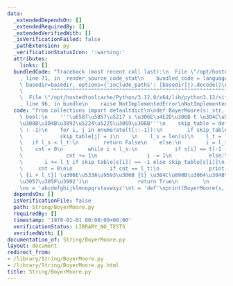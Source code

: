```yaml
---
data:
  _extendedDependsOn: []
  _extendedRequiredBy: []
  _extendedVerifiedWith: []
  _isVerificationFailed: false
  _pathExtension: py
  _verificationStatusIcon: ':warning:'
  attributes:
    links: []
  bundledCode: "Traceback (most recent call last):\n  File \"/opt/hostedtoolcache/Python/3.12.0/x64/lib/python3.12/site-packages/onlinejudge_verify/documentation/build.py\"\
    , line 71, in _render_source_code_stat\n    bundled_code = language.bundle(stat.path,\
    \ basedir=basedir, options={'include_paths': [basedir]}).decode()\n          \
    \         ^^^^^^^^^^^^^^^^^^^^^^^^^^^^^^^^^^^^^^^^^^^^^^^^^^^^^^^^^^^^^^^^^^^^^^^^^^^^^^^^^\n\
    \  File \"/opt/hostedtoolcache/Python/3.12.0/x64/lib/python3.12/site-packages/onlinejudge_verify/languages/python.py\"\
    , line 96, in bundle\n    raise NotImplementedError\nNotImplementedError\n"
  code: "from collections import defaultdict\n\ndef BoyerMoore(s: str, t: str) ->\
    \ bool:\n    '''\u6587\u5B57\u5217 s \u306E\u4E2D\u306B t \u304C\u5B58\u5728\u3059\
    \u308B\u304B\u3092\u5224\u5225\u3059\u308B'''\n    skip_table = defaultdict(lambda\
    \ : -1)\n    for i, j in enumerate(t[::-1]):\n        if skip_table[j] == -1:\n\
    \            skip_table[j] = i\n    \n    l_s = len(s)\n    l_t = len(t)\n\n \
    \   if l_s < l_t:\n        return False\n    else:\n        i = l_t - 1\n    \
    \    cnt = 0\n        while i < l_s:\n            if s[i] == t[-1 - cnt]:\n  \
    \              cnt += 1\n                i -= 1\n            else:\n         \
    \       i += l_t if skip_table[s[i]] == -1 else skip_table[s[i]]\n           \
    \     cnt = 0\n\n            if cnt == l_t:\n                print(f'[{i + 1},\
    \ {i + l_t}] \u306E\u533A\u9593\u306B {t} \u304C\u898B\u3064\u304B\u308A\u307E\
    \u3057\u305F\u3002')\n                return True\n        \n        return False\n\
    \ns = 'abcdefghijklmnopqrstuvwxyz'\nt = 'def'\nprint(BoyerMoore(s, t))"
  dependsOn: []
  isVerificationFile: false
  path: String/BoyerMoore.py
  requiredBy: []
  timestamp: '1970-01-01 00:00:00+00:00'
  verificationStatus: LIBRARY_NO_TESTS
  verifiedWith: []
documentation_of: String/BoyerMoore.py
layout: document
redirect_from:
- /library/String/BoyerMoore.py
- /library/String/BoyerMoore.py.html
title: String/BoyerMoore.py
---
```

